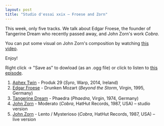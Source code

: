 ```yaml
---
layout: post
title: "Studio d'essai xxix – Froese and Zorn"
---
```


This week, only five tracks. We talk about Edgar Froese, the founder of Tangerine Dream who recently passed away, and John Zorn's work _Cobra_.

You can put some visual on John Zorn's composition by watching [this video](https://www.youtube.com/watch?v=yp-oZbmsQVw#t=11).

Enjoy!

Right click → "Save as" to dowload (as an .ogg file) or click to listen to <a
href="https://raw.githubusercontent.com/studio-dessai/podcasts/master/2015-01-29%20studio%20d%27essai%20xxix.ogg">this episode</a>.

1. [Aphex Twin](http://musicbrainz.org/artist/f22942a1-6f70-4f48-866e-238cb2308fbd) - Produk 29 (_Syro_, Warp, 2014, Ireland)
1. [Edgar Froese](http://musicbrainz.org/artist/610a62e8-541b-42e4-a3fe-8dd595be93a8) - Drunken Mozart (_Beyond the Storm_, Virgin, 1995, Germany)
1. [Tangerine Dream](http://musicbrainz.org/artist/23d8426c-18c7-46e6-a51d-7395bd43c641) - Phaedra (_Phaedra_, Virgin, 1974, Germany)
1. [John Zorn](http://musicbrainz.org/artist/7ec4a553-73e5-4c0d-a071-a82b83a309e6) - Moderato (_Cobra_, HatHut Records, 1987, USA) – studio version
1. [John Zorn](http://musicbrainz.org/artist/7ec4a553-73e5-4c0d-a071-a82b83a309e6) - Lento / Mysterioso (_Cobra_, HatHut Records, 1987, USA) – live version